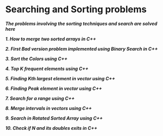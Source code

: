 # Searching and Sorting problems

***The problems involving the sorting techniques and search are solved here***

***1. How to merge two sorted arrays in C++***

***2. First Bad version problem implemented using Binary Search in C++***

***3. Sort the Colors using C++***

***4. Top K frequent elements using C++***

***5. Finding Kth largest element in vector using C++***

***6. Finding Peak element in vector using C++***

***7. Search for a range using C++***

***8. Merge intervals in vectors using C++***

***9. Search in Rotated Sorted Array using C++***

***10. Check if N and its doubles exits in C++***




